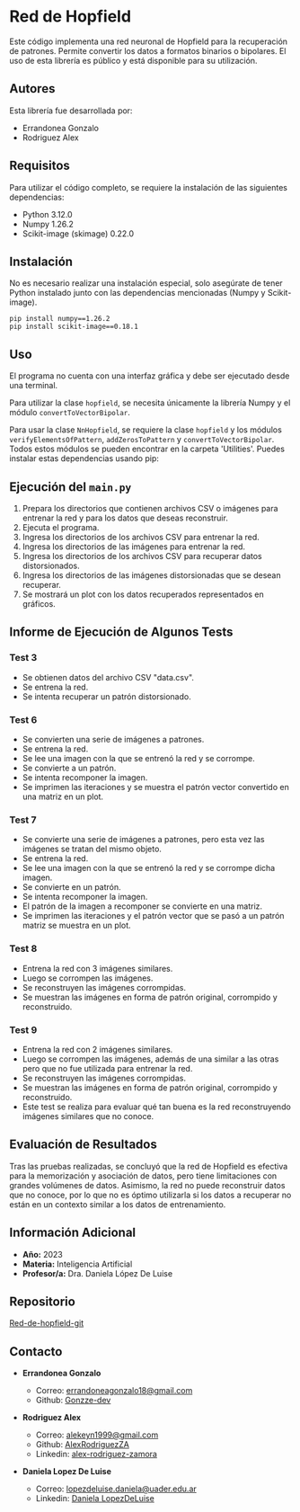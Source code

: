 # Red de Hopfield

Este código implementa una red neuronal de Hopfield para la recuperación de patrones. Permite convertir los datos a formatos binarios o bipolares. El uso de esta librería es público y está disponible para su utilización.

## Autores

Esta librería fue desarrollada por:

- Errandonea Gonzalo
- Rodriguez Alex

## Requisitos

Para utilizar el código completo, se requiere la instalación de las siguientes dependencias:

- Python 3.12.0
- Numpy 1.26.2
- Scikit-image (skimage) 0.22.0

## Instalación

No es necesario realizar una instalación especial, solo asegúrate de tener Python instalado junto con las dependencias mencionadas (Numpy y Scikit-image).

```
pip install numpy==1.26.2
pip install scikit-image==0.18.1
```

## Uso

El programa no cuenta con una interfaz gráfica y debe ser ejecutado desde una terminal.

Para utilizar la clase `hopfield`, se necesita únicamente la librería Numpy y el módulo `convertToVectorBipolar`.

Para usar la clase `NnHopfield`, se requiere la clase `hopfield` y los módulos `verifyElementsOfPattern`, `addZerosToPattern` y `convertToVectorBipolar`. Todos estos módulos se pueden encontrar en la carpeta 'Utilities'.
Puedes instalar estas dependencias usando pip:

## Ejecución del `main.py`

1. Prepara los directorios que contienen archivos CSV o imágenes para entrenar la red y para los datos que deseas reconstruir.
2. Ejecuta el programa.
3. Ingresa los directorios de los archivos CSV para entrenar la red.
4. Ingresa los directorios de las imágenes para entrenar la red.
5. Ingresa los directorios de los archivos CSV para recuperar datos distorsionados.
6. Ingresa los directorios de las imágenes distorsionadas que se desean recuperar.
7. Se mostrará un plot con los datos recuperados representados en gráficos.

## Informe de Ejecución de Algunos Tests

### Test 3

- Se obtienen datos del archivo CSV "data.csv".
- Se entrena la red.
- Se intenta recuperar un patrón distorsionado.

### Test 6

- Se convierten una serie de imágenes a patrones.
- Se entrena la red.
- Se lee una imagen con la que se entrenó la red y se corrompe.
- Se convierte a un patrón.
- Se intenta recomponer la imagen.
- Se imprimen las iteraciones y se muestra el patrón vector convertido en una matriz en un plot.

### Test 7

- Se convierte una serie de imágenes a patrones, pero esta vez las imágenes se tratan del mismo objeto.
- Se entrena la red.
- Se lee una imagen con la que se entrenó la red y se corrompe dicha imagen.
- Se convierte en un patrón.
- Se intenta recomponer la imagen.
- El patrón de la imagen a recomponer se convierte en una matriz.
- Se imprimen las iteraciones y el patrón vector que se pasó a un patrón matriz se muestra en un plot.

### Test 8

- Entrena la red con 3 imágenes similares.
- Luego se corrompen las imágenes.
- Se reconstruyen las imágenes corrompidas.
- Se muestran las imágenes en forma de patrón original, corrompido y reconstruido.

### Test 9

- Entrena la red con 2 imágenes similares.
- Luego se corrompen las imágenes, además de una similar a las otras pero que no fue utilizada para entrenar la red.
- Se reconstruyen las imágenes corrompidas.
- Se muestran las imágenes en forma de patrón original, corrompido y reconstruido.
- Este test se realiza para evaluar qué tan buena es la red reconstruyendo imágenes similares que no conoce.

## Evaluación de Resultados

Tras las pruebas realizadas, se concluyó que la red de Hopfield es efectiva para la memorización y asociación de datos, pero tiene limitaciones con grandes volúmenes de datos. Asimismo, la red no puede reconstruir datos que no conoce, por lo que no es óptimo utilizarla si los datos a recuperar no están en un contexto similar a los datos de entrenamiento.

## Información Adicional

- **Año:** 2023
- **Materia:** Inteligencia Artificial
- **Profesor/a:** Dra. Daniela López De Luise

## Repositorio
[Red-de-hopfield-git](https://github.com/Gonzze-dev/-hopfield-neural-network)

## Contacto

- **Errandonea Gonzalo**
  - Correo: errandoneagonzalo18@gmail.com
  - Github: [Gonzze-dev](https://github.com/Gonzze-dev)

- **Rodriguez Alex**
  - Correo: alekeyn1999@gmail.com
  - Github: [AlexRodriguezZA](https://github.com/AlexRodriguezZA)
  - Linkedin: [alex-rodriguez-zamora](https://www.linkedin.com/in/alex-rodriguez-zamora/)

- **Daniela Lopez De Luise**
  - Correo: lopezdeluise.daniela@uader.edu.ar
  - Linkedin: [Daniela LopezDeLuise](https://www.linkedin.com/in/daniela-lopezdeluise-a973047/)